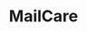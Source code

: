 ---
codehost: https://github.com/mailcare/mailcare
logohandle: mailcareio
sort: mailcare
title: MailCare
twitter: https://x.com/mailcare_io
website: https://mailcare.io/
---